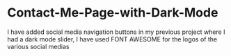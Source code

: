 # Contact-Me-Page-with-Dark-Mode
I have added social media navigation buttons in my previous project where I had a dark mode slider, I have used FONT AWESOME for the logos of the various social  medias
